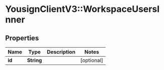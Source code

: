 # YousignClientV3::WorkspaceUsersInner

## Properties
Name | Type | Description | Notes
------------ | ------------- | ------------- | -------------
**id** | **String** |  | [optional] 

